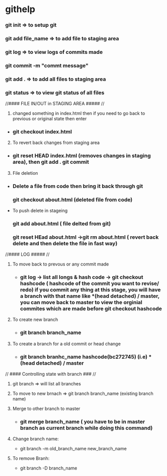 # githelp

### git init => to setup git

### git add file_name => to add file to staging area

### git log => to view logs of commits made

### git commit -m "commt message" 

### git add . => to add all files to staging area

### git status => to view git status of all files

//#### FILE IN/OUT in STAGING AREA ##### //

1. changed something in index.html then if you need to go back to previous or original state then enter
  - ### git checkout index.html
2.  To revert back changes from staging area
  - ### git reset HEAD index.html  (removes changes in staging area), then git add . git commit
3.  File deletion
  - ### Delete a file from code then bring it back through git
      ### git checkout about.html (deleted file from code)
  - To push delete in stageing
      ### git add about.html ( file delted from git) 
      ### git reset HEad about.html ->git rm about.html ( revert back delete and then delete the file in fast way)
      
 //#### LOG ##### //
 1.  To move back to prevous or any commit made
     - ### git log -> list all longs & hash code -> git checkout hashcode ( hashcode of the commit you want to revise/ redo) if you commit any thing at this stage, you will have a branch with that name like *(head detached) / master, you can move back to master to view the orginial commites which are made before git checkout hashcode
     
 2. To create new branch
     - ### git branch branch_name
 3. To create a branch for a old commit or head change
     - ### git branch branhc_name hashcode(bc272745) (i.e)  *(head detached) / master
     
 // #### Controlling state with branch ### //
 
 1.  git branch  => will list all branches
 2. To move to new brnach => git branch branch_name (existing branch name)
 
 3. Merge to other branch to master
     - ### git merge branch_name ( you have to be in master branch as current branch while doing this command)
 4. Change branch name:
     - git branch -m old_branch_name new_branch_name
 5. To remove Branh:
      - git branch -D branch_name
  
  
 
 
